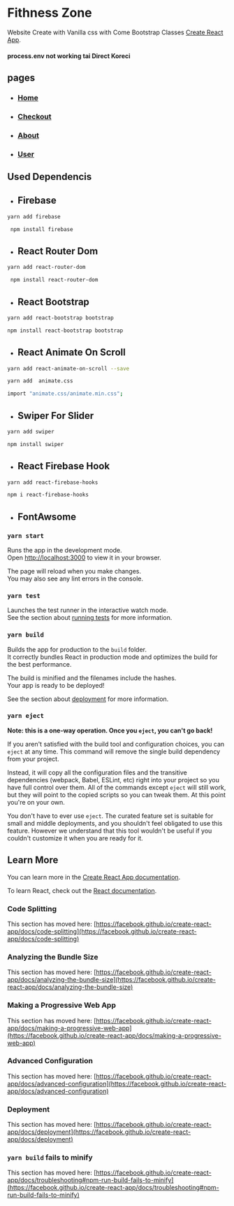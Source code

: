# Fithness Zone

Website Create with Vanilla css with Come Bootstrap Classes [Create React App](https://booking-online-a2c89.web.app/home).

#### process.env not working tai Direct Koreci

## pages
 
 - ### [Home](https://booking-online-a2c89.web.app/home)
 - ### [Checkout](https://booking-online-a2c89.web.app/checkout)
 - ### [About](https://booking-online-a2c89.web.app/about)
 - ### [User](https://booking-online-a2c89.web.app/user)
 
## Used Dependencis

- ## Firebase
```bash
yarn add firebase
```
```bash
 npm install firebase
```
- ## React Router Dom
```bash
yarn add react-router-dom
```
```bash
 npm install react-router-dom
```
- ## React Bootstrap
```bash
yarn add react-bootstrap bootstrap
```
```bash
npm install react-bootstrap bootstrap
```
- ## React Animate On Scroll
```bash
yarn add react-animate-on-scroll --save
```
```bash
yarn add  animate.css
```
```bash
import "animate.css/animate.min.css";
```

- ## Swiper For Slider
```bash
yarn add swiper
```
```bash
npm install swiper
```
- ## React Firebase Hook
```bash
yarn add react-firebase-hooks
```
```bash
npm i react-firebase-hooks
```
- ## FontAwsome 


### `yarn start`

Runs the app in the development mode.\
Open [http://localhost:3000](http://localhost:3000) to view it in your browser.

The page will reload when you make changes.\
You may also see any lint errors in the console.

### `yarn test`

Launches the test runner in the interactive watch mode.\
See the section about [running tests](https://facebook.github.io/create-react-app/docs/running-tests) for more information.

### `yarn build`

Builds the app for production to the `build` folder.\
It correctly bundles React in production mode and optimizes the build for the best performance.

The build is minified and the filenames include the hashes.\
Your app is ready to be deployed!

See the section about [deployment](https://facebook.github.io/create-react-app/docs/deployment) for more information.

### `yarn eject`

**Note: this is a one-way operation. Once you `eject`, you can't go back!**

If you aren't satisfied with the build tool and configuration choices, you can `eject` at any time. This command will remove the single build dependency from your project.

Instead, it will copy all the configuration files and the transitive dependencies (webpack, Babel, ESLint, etc) right into your project so you have full control over them. All of the commands except `eject` will still work, but they will point to the copied scripts so you can tweak them. At this point you're on your own.

You don't have to ever use `eject`. The curated feature set is suitable for small and middle deployments, and you shouldn't feel obligated to use this feature. However we understand that this tool wouldn't be useful if you couldn't customize it when you are ready for it.

## Learn More

You can learn more in the [Create React App documentation](https://facebook.github.io/create-react-app/docs/getting-started).

To learn React, check out the [React documentation](https://reactjs.org/).

### Code Splitting

This section has moved here: [https://facebook.github.io/create-react-app/docs/code-splitting](https://facebook.github.io/create-react-app/docs/code-splitting)

### Analyzing the Bundle Size

This section has moved here: [https://facebook.github.io/create-react-app/docs/analyzing-the-bundle-size](https://facebook.github.io/create-react-app/docs/analyzing-the-bundle-size)

### Making a Progressive Web App

This section has moved here: [https://facebook.github.io/create-react-app/docs/making-a-progressive-web-app](https://facebook.github.io/create-react-app/docs/making-a-progressive-web-app)

### Advanced Configuration

This section has moved here: [https://facebook.github.io/create-react-app/docs/advanced-configuration](https://facebook.github.io/create-react-app/docs/advanced-configuration)

### Deployment

This section has moved here: [https://facebook.github.io/create-react-app/docs/deployment](https://facebook.github.io/create-react-app/docs/deployment)

### `yarn build` fails to minify

This section has moved here: [https://facebook.github.io/create-react-app/docs/troubleshooting#npm-run-build-fails-to-minify](https://facebook.github.io/create-react-app/docs/troubleshooting#npm-run-build-fails-to-minify)
